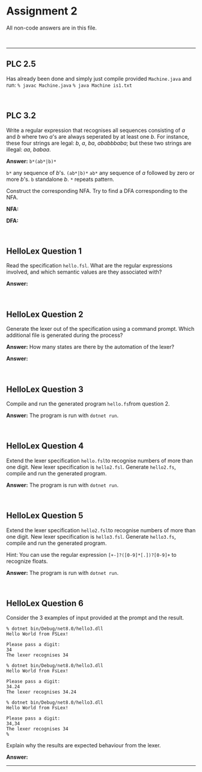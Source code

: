 # Assignment 2

All non-code answers are in this file.

</br>

---

## PLC 2.5

Has already been done and simply just compile provided `Machine.java` and run:
```% javac Machine.java```
```% java Machine is1.txt```

</br>

## PLC 3.2

Write a regular expression that recognises all sequences consisting of *a* and *b* where two *a*'s are always seperated by at least one *b*. 
For instance, these four strings are legal: *b*, *a*, *ba*, *ababbbaba*; but these two strings are illegal: *aa*, *babaa*.

**Answer:** `b*(ab*|b)*`

`b*` any sequence of *b*'s.
`(ab*|b)*`
   `ab*` any sequence of *a* followed by zero or more *b*'s.
   `b` standalone *b*.
`*` repeats pattern.

Construct the corresponding NFA. Try to find a DFA corresponding to the NFA.

**NFA:**

**DFA:**

</br>

## HelloLex Question 1

Read the specification `hello.fsl`.
What are the regular expressions involved, and which semantic values are they associated with?

**Answer:**

</br>

## HelloLex Question 2

Generate the lexer out of the specification using a command prompt. Which additional file is generated during the process?

**Answer:**
How many states are there by the automation of the lexer?

**Answer:**

</br>

## HelloLex Question 3

Compile and run the generated program `hello.fs`from question 2.

**Answer:**
The program is run with `dotnet run`.

</br>

## HelloLex Question 4

Extend the lexer specification `hello.fsl`to recognise numbers of more than one digit.
New lexer specification is `hello2.fsl`.
Generate `hello2.fs`, compile and run the generated program.

**Answer:**
The program is run with `dotnet run`.

</br>

## HelloLex Question 5

Extend the lexer specification `hello2.fsl`to recognise numbers of more than one digit.
New lexer specification is `hello3.fsl`.
Generate `hello3.fs`, compile and run the generated program.

Hint: You can use the regular expression `[+-]?([0-9]*[.])?[0-9]+` to recognize floats.

**Answer:**
The program is run with `dotnet run`.

</br>

## HelloLex Question 6

Consider the 3 examples of input provided at the prompt and the result.

```fsharppc
% dotnet bin/Debug/net8.0/hello3.dll
Hello World from FSLex!

Please pass a digit:
34
The lexer recognises 34

% dotnet bin/Debug/net8.0/hello3.dll
Hello World from FsLex!

Please pass a digit:
34.24
The lexer recognises 34.24

% dotnet bin/Debug/net8.0/hello3.dll
Hello World from FsLex!

Please pass a digit:
34,34
The lexer recognises 34
%
```

Explain why the results are expected behaviour from the lexer.

**Answer:**

</b>

---
